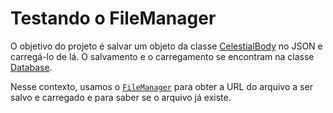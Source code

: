 # Testando o FileManager

O objetivo do projeto é salvar um objeto da classe [CelestialBody](x-source-tag://CelestialBody) no JSON e carregá-lo de lá. O salvamento e o carregamento se encontram na classe [Database](x-source-tag://Database).

Nesse contexto, usamos o [`FileManager`](https://developer.apple.com/documentation/foundation/filemanager) para obter a URL do arquivo a ser salvo e carregado e para saber se o arquivo já existe.
